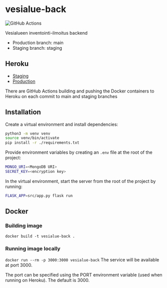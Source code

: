# vesialue-back

![GitHub Actions](https://github.com/ohtuprojekti-2022/vesialue-back/workflows/CI/badge.svg)

Vesialueen inventointi-ilmoitus backend

- Production branch: main
- Staging branch: staging

## Heroku
- [Staging](https://vesialue-back-staging.herokuapp.com)
- [Production](https://vesialue-back.herokuapp.com)

There are GitHub Actions building and pushing the Docker containers to Heroku on each commit to main and staging branches

## Installation
Create a virtual environment and install dependencies:
```bash
python3 -m venv venv
source venv/bin/activate
pip install -r ./requirements.txt
```

Provide environment variables by creating an `.env` file at the root of the project:
```bash
MONGO_URI=<MongoDB URI>
SECRET_KEY=<encryption key>
```

In the virtual environment, start the server from the root of the project by running:
```bash
FLASK_APP=src/app.py flask run
```

## Docker
### Building image
```docker build -t vesialue-back .```

### Running image locally
```docker run --rm -p 3000:3000 vesialue-back```
The service will be available at port 3000.

The port can be specified using the PORT environment variable
(used when running on Heroku). The default is 3000.

